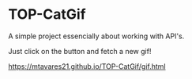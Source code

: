 # TOP-CatGif

A simple project essencially about working with API's.

Just click on the button and fetch a new gif!

https://mtavares21.github.io/TOP-CatGif/gif.html
